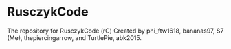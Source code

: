# RusczykCode
The repository for RusczykCode (rC)
Created by phi_ftw1618, bananas97, S7 (Me), thepiercingarrow, and TurtlePie, abk2015.
